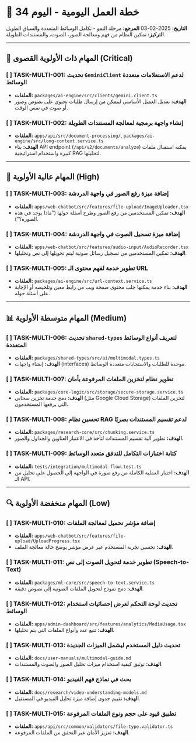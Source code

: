 # 🚀 خطة العمل اليومية - اليوم 34
**التاريخ:** 2025-02-03
**المرجع:** مرحلة النمو - تكامل الوسائط المتعددة والسياق الطويل
**التركيز:** تمكين النظام من فهم ومعالجة الصور، الصوت، والمستندات الطويلة.

---

## 🎯 المهام ذات الأولوية القصوى (Critical)

### [ ] TASK-MULTI-001: تحديث `GeminiClient` لدعم الاستعلامات متعددة الوسائط
- **الملفات:** `packages/ai-engine/src/clients/gemini.client.ts`
- **الهدف:** تعديل العميل الأساسي ليتمكن من إرسال طلبات تحتوي على نصوص وصور أو صوت في نفس الوقت.

### [ ] TASK-MULTI-002: إنشاء واجهة برمجية لمعالجة المستندات الطويلة
- **الملفات:** `apps/api/src/document-processing/`, `packages/ai-engine/src/long-context.service.ts`
- **الهدف:** بناء API endpoint (`/api/v2/documents/analyze`) يمكنه استقبال ملفات كبيرة واستخدام استراتيجية RAG لتحليلها.

---

## 🔧 المهام عالية الأولوية (High)

### [ ] TASK-MULTI-003: إضافة ميزة رفع الصور في واجهة الدردشة
- **الملفات:** `apps/web-chatbot/src/features/file-upload/ImageUploader.tsx`
- **الهدف:** تمكين المستخدمين من رفع الصور وطرح أسئلة حولها ("ماذا يوجد في هذه الصورة؟").

### [ ] TASK-MULTI-004: إضافة ميزة تسجيل الصوت في واجهة الدردشة
- **الملفات:** `apps/web-chatbot/src/features/audio-input/AudioRecorder.tsx`
- **الهدف:** تمكين المستخدمين من تسجيل رسائل صوتية ليتم تحويلها إلى نص وتحليلها.

### [ ] TASK-MULTI-005: تطوير خدمة لفهم محتوى الـ URL
- **الملفات:** `packages/ai-engine/src/url-context.service.ts`
- **الهدف:** بناء خدمة يمكنها جلب محتوى صفحة ويب من رابط معين وتلخيصه أو الإجابة على أسئلة حوله.

---

## 📊 المهام متوسطة الأولوية (Medium)

### [ ] TASK-MULTI-006: تحديث `shared-types` لتعريف أنواع الوسائط المتعددة
- **الملفات:** `packages/shared-types/src/ai/multimodal.types.ts`
- **الهدف:** إنشاء واجهات (interfaces) موحدة للطلبات والاستجابات متعددة الوسائط.

### [ ] TASK-MULTI-007: تطوير نظام لتخزين الملفات المرفوعة بأمان
- **الملفات:** `packages/core-logic/src/storage/secure-storage.service.ts`
- **الهدف:** دمج خدمة تخزين سحابي (مثل Google Cloud Storage) لتخزين الملفات التي يرفعها المستخدمون.

### [ ] TASK-MULTI-008: تحسين نظام RAG لدعم تقسيم المستندات بصريًا
- **الملفات:** `packages/research-core/src/chunking.service.ts`
- **الهدف:** تطوير آلية تقسيم المستندات لتأخذ في الاعتبار العناوين والجداول والصور.

### [ ] TASK-MULTI-009: كتابة اختبارات التكامل للتدفق متعدد الوسائط
- **الملفات:** `tests/integration/multimodal-flow.test.ts`
- **الهدف:** اختبار العملية الكاملة من رفع صورة في الواجهة إلى الحصول على تحليل من الـ API.

---

## 🔍 المهام منخفضة الأولوية (Low)

### [ ] TASK-MULTI-010: إضافة مؤشر تحميل لمعالجة الملفات
- **الملفات:** `apps/web-chatbot/src/features/file-upload/UploadProgress.tsx`
- **الهدف:** تحسين تجربة المستخدم عبر عرض مؤشر يوضح حالة معالجة الملف.

### [ ] TASK-MULTI-011: تطوير خدمة لتحويل الصوت إلى نص (Speech-to-Text)
- **الملفات:** `packages/ml-core/src/speech-to-text.service.ts`
- **الهدف:** دمج نموذج لتحويل الملفات الصوتية إلى نصوص دقيقة.

### [ ] TASK-MULTI-012: تحديث لوحة التحكم لعرض إحصائيات استخدام الوسائط
- **الملفات:** `apps/admin-dashboard/src/features/analytics/MediaUsage.tsx`
- **الهدف:** تتبع عدد وأنواع الملفات التي يتم تحليلها.

### [ ] TASK-MULTI-013: تحديث دليل المستخدم ليشمل الميزات الجديدة
- **الملفات:** `docs/user-manuals/multimodal-guide.md`
- **الهدف:** توثيق كيفية استخدام ميزات تحليل الصور والصوت والمستندات.

### [ ] TASK-MULTI-014: بحث في نماذج فهم الفيديو
- **الملفات:** `docs/research/video-understanding-models.md`
- **الهدف:** تقييم جدوى إضافة ميزة تحليل الفيديو في المستقبل.

### [ ] TASK-MULTI-015: تطبيق قيود على حجم ونوع الملفات المرفوعة
- **الملفات:** `apps/api/src/common/validators/file-type.validator.ts`
- **الهدف:** تعزيز الأمان عبر التحقق من الملفات المرفوعة.